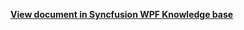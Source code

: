 **[View document in Syncfusion WPF Knowledge base](https://www.syncfusion.com/kb/12177/how-to-change-the-time-ruler-size-in-wpf-schedule-sfscheduler)**
